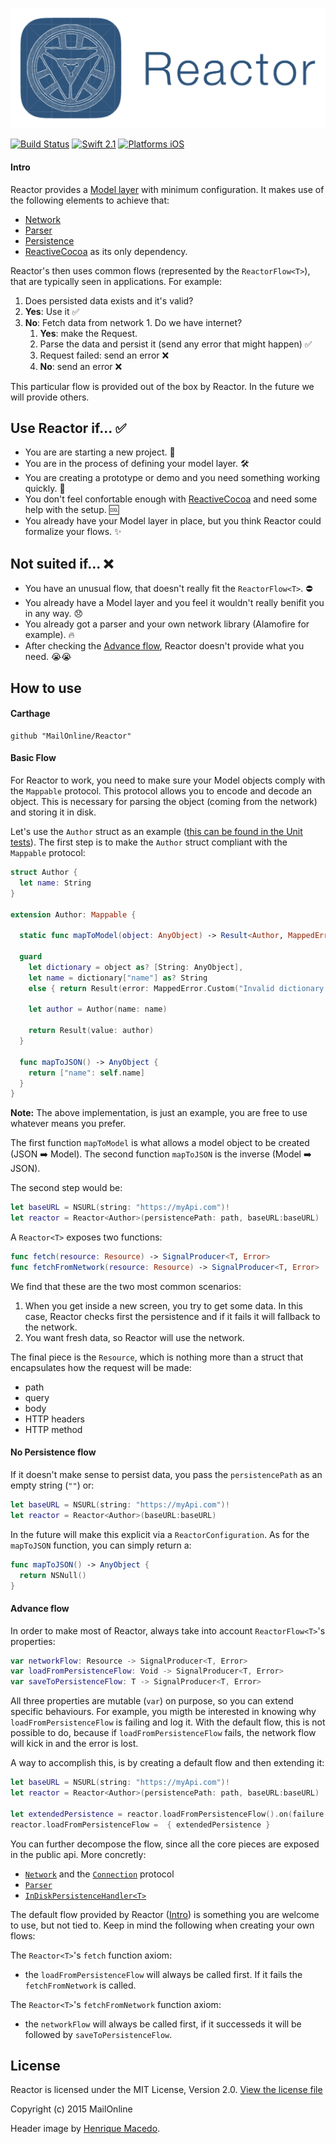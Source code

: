 ![](Logo/logo.png)

[![Build Status](https://travis-ci.org/MailOnline/Reactor.svg?branch=master)](https://travis-ci.org/MailOnline/Reactor)
[![Swift 2.1](https://img.shields.io/badge/Swift-2.1-orange.svg?style=flat)](https://developer.apple.com/swift/)
[![Platforms iOS](https://img.shields.io/badge/Platforms-iOS-lightgray.svg?style=flat)](https://developer.apple.com/swift/)

#### Intro

Reactor provides a [Model layer](https://github.com/MailOnline/Reactor/tree/master/Reactor/Core) with minimum configuration. It makes use of the following elements to achieve that:

* [Network](https://github.com/MailOnline/Reactor/tree/master/Reactor/Core/Network)
* [Parser](https://github.com/MailOnline/Reactor/tree/master/Reactor/Core/Parser)
* [Persistence](https://github.com/MailOnline/Reactor/tree/master/Reactor/Core/Persistence)
* [ReactiveCocoa](https://github.com/ReactiveCocoa/ReactiveCocoa) as its only dependency.

Reactor's then uses common flows (represented by the `ReactorFlow<T>`), that are typically seen in applications. For example:

 1. Does persisted data exists and it's valid?
  1. **Yes**: Use it ✅
  2. **No**: Fetch data from network
    1. Do we have internet?
      1. **Yes**: make the Request.
        1. Parse the data and persist it (send any error that might happen) ✅
        2. Request failed: send an error ❌
       2. **No**: send an error ❌

This particular flow is provided out of the box by Reactor. In the future we will provide others. 

## Use Reactor if... ✅

* You are are starting a new project. 🌳
* You are in the process of defining your model layer. 🛠
* You are creating a prototype or demo and you need something working quickly. 🚀
* You don't feel confortable enough with [ReactiveCocoa](https://github.com/ReactiveCocoa/ReactiveCocoa) and need some help with the setup. 🆒
* You already have your Model layer in place, but you think Reactor could formalize your flows. ✨ 

## Not suited if... ❌

* You have an unusual flow, that doesn't really fit the `ReactorFlow<T>`. ⛔️
* You already have a Model layer and you feel it wouldn't really benifit you in any way. 😞
* You already got a parser and your own network library (Alamofire for example). 🔥
* After checking the [Advance flow](#advance-flow), Reactor doesn't provide what you need. 😭😭

## How to use

#### Carthage

```
github "MailOnline/Reactor"
```

#### Basic Flow

For Reactor to work, you need to make sure your Model objects comply with the `Mappable` protocol. This protocol allows you to encode and decode an object. This is necessary for parsing the object (coming from the network) and storing it in disk.

Let's use the `Author` struct as an example ([this can be found in the Unit tests](https://github.com/MailOnline/Reactor/blob/master/ReactorTests/Tests/Stubs/Article.swift)). The first step is to make the `Author`
struct compliant with the `Mappable` protocol: 

```swift
struct Author {
  let name: String
}

extension Author: Mappable { 

  static func mapToModel(object: AnyObject) -> Result<Author, MappedError> {

  guard
    let dictionary = object as? [String: AnyObject],
    let name = dictionary["name"] as? String
    else { return Result(error: MappedError.Custom("Invalid dictionary @ \(Author.self)\n \(object)"))}

    let author = Author(name: name)

    return Result(value: author)
  }
 
  func mapToJSON() -> AnyObject {
    return ["name": self.name]
  }
}
```
**Note:** The above implementation, is just an example, you are free to use whatever means you prefer.

The first function `mapToModel` is what allows a model object to be created (JSON ➡️ Model). The second function `mapToJSON` is the inverse (Model ➡️ JSON).

The second step would be:

```swift
let baseURL = NSURL(string: "https://myApi.com")!
let reactor = Reactor<Author>(persistencePath: path, baseURL:baseURL)
```

A `Reactor<T>` exposes two functions:

```swift
func fetch(resource: Resource) -> SignalProducer<T, Error>
func fetchFromNetwork(resource: Resource) -> SignalProducer<T, Error>
```

We find that these are the two most common scenarios:

1. When you get inside a new screen, you try to get some data. In this case, Reactor checks first the persistence and if it fails it will fallback to the network.
2. You want fresh data, so Reactor will use the network.

The final piece is the `Resource`, which is nothing more than a struct that encapsulates how the request will be made:

* path
* query
* body
* HTTP headers
* HTTP method

#### No Persistence flow
 
If it doesn't make sense to persist data, you pass the `persistencePath` as an empty string (`""`) or:

```swift
let baseURL = NSURL(string: "https://myApi.com")!
let reactor = Reactor<Author>(baseURL:baseURL)
```

In the future will make this explicit via a `ReactorConfiguration`. As for the `mapToJSON` function, you can simply return a:

```swift
func mapToJSON() -> AnyObject {
  return NSNull()
}
```

#### Advance flow

In order to make most of Reactor, always take into account `ReactorFlow<T>`'s properties:

```swift
var networkFlow: Resource -> SignalProducer<T, Error>
var loadFromPersistenceFlow: Void -> SignalProducer<T, Error>
var saveToPersistenceFlow: T -> SignalProducer<T, Error>
```

All three properties are mutable (`var`) on purpose, so you can extend specific behaviours. For example, you migth be interested in knowing why `loadFromPersistenceFlow` is failing and log it. With the default flow, this is not possible to do, because if `loadFromPersistenceFlow` fails, the network flow will kick in and the error is lost. 

A way to accomplish this, is by creating a default flow and then extending it:

```swift
let baseURL = NSURL(string: "https://myApi.com")!
let reactor = Reactor<Author>(persistencePath: path, baseURL:baseURL)

let extendedPersistence = reactor.loadFromPersistenceFlow().on(failure: { error in print(error) })
reactor.loadFromPersistenceFlow =  { extendedPersistence }
```

You can further decompose the flow, since all the core pieces are exposed in the public api. More concretly:

* [`Network`](https://github.com/MailOnline/Reactor/blob/master/Reactor/Core/Network/Network.swift) and the [`Connection`](https://github.com/MailOnline/Reactor/blob/master/Reactor/Core/Network/Connection.swift) protocol
* [`Parser`](https://github.com/MailOnline/Reactor/blob/master/Reactor/Core/Parser/Parser.swift)
* [`InDiskPersistenceHandler<T>`](https://github.com/MailOnline/Reactor/blob/master/Reactor/Core/Persistence/InDiskPersistence.swift) 

The default flow provided by Reactor ([Intro](https://github.com/MailOnline/Reactor#intro)) is something you are welcome to use, but not tied to. Keep in mind the following when creating your own flows:

The `Reactor<T>`'s `fetch` function axiom:

* the `loadFromPersistenceFlow` will always be called first. If it fails the `fetchFromNetwork` is called.

The `Reactor<T>`'s `fetchFromNetwork` function axiom:

* the `networkFlow` will always be called first, if it successeds it will be followed by `saveToPersistenceFlow`.

## License
Reactor is licensed under the MIT License, Version 2.0. [View the license file](LICENSE)

Copyright (c) 2015 MailOnline

Header image by [Henrique Macedo](https://twitter.com/henrikemacedo). 
